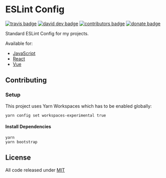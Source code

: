 # ESLint Config

[![travis badge]][travis]
[![david dev badge]][david dev]
[![contributors badge]][contributors]
[![donate badge]][donate]

Standard ESLint Config for my projects.

Available for:

- [JavaScript]
- [React]
- [Vue]

[JavaScript]:https://www.npmjs.com/package/eslint-config-wopian
[React]:https://www.npmjs.com/package/eslint-config-wopian-react
[Vue]:https://www.npmjs.com/packages/eslint-config-wopian-vue

## Contributing

### Setup

This project uses Yarn Workspaces which has to be enabled globally:

```shell
yarn config set workspaces-experimental true
```

#### Install Dependencies

```shell
yarn
yarn bootstrap
```

## License

All code released under [MIT]

[mit]: https://github.com/wopian/eslint-config-wopian/blob/master/LICENSE.md

[travis]: https://travis-ci.org/wopian/eslint-config-wopian
[travis badge]: https://flat.badgen.net/travis/wopian/eslint-config-wopian

[david dev]: https://david-dm.org/wopian/eslint-config-wopian?type=dev
[david dev badge]: https://flat.badgen.net/david/dev/wopian/eslint-config-wopian

[contributors]: https://github.com/wopian/eslint-config-wopian/graphs/contributors
[contributors badge]: https://flat.badgen.net/github/contributors/wopian/eslint-config-wopian

[donate]:https://paypal.me/wopian
[donate badge]:https://flat.badgen.net/badge/support%20me%20on/paypal.me/pink

